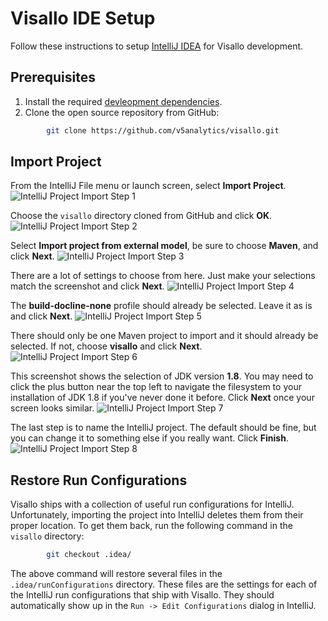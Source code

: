# Visallo IDE Setup

Follow these instructions to setup [IntelliJ IDEA](https://www.jetbrains.com/idea/)
for Visallo development.

## Prerequisites

1. Install the required [devleopment dependencies](../dependencies.md).
1. Clone the open source repository from GitHub:
```bash
        git clone https://github.com/v5analytics/visallo.git
```

## Import Project

From the IntelliJ File menu or launch screen, select **Import Project**.
![IntelliJ Project Import Step 1](img/intellij-import-1.png)

Choose the `visallo` directory cloned from GitHub and click **OK**.
![IntelliJ Project Import Step 2](img/intellij-import-2.png)

Select **Import project from external model**, be sure to choose **Maven**, and click **Next**.
![IntelliJ Project Import Step 3](img/intellij-import-3.png)

There are a lot of settings to choose from here. Just make your selections match the screenshot and click **Next**.
![IntelliJ Project Import Step 4](img/intellij-import-4.png)

The **build-docline-none** profile should already be selected. Leave it as is and click **Next**.
![IntelliJ Project Import Step 5](img/intellij-import-5.png)

There should only be one Maven project to import and it should already be selected. If not, choose **visallo** and click **Next**.
![IntelliJ Project Import Step 6](img/intellij-import-6.png)

This screenshot shows the selection of JDK version **1.8**. You may need to click
the plus button near the top left to navigate the filesystem to your installation
of JDK 1.8 if you've never done it before. Click **Next** once your screen
looks similar.
![IntelliJ Project Import Step 7](img/intellij-import-7.png)

The last step is to name the IntelliJ project. The default should be fine, but
you can change it to something else if you really want. Click **Finish**.
![IntelliJ Project Import Step 8](img/intellij-import-8.png)

## Restore Run Configurations

Visallo ships with a collection of useful run configurations for IntelliJ.
Unfortunately, importing the project into IntelliJ deletes them from their
proper location. To get them back, run the following command in the
`visallo` directory:

```bash
        git checkout .idea/
```

The above command will restore several files in the `.idea/runConfigurations`
directory. These files are the settings for each of the IntelliJ run configurations
that ship with Visallo. They should automatically show up in the
`Run -> Edit Configurations` dialog in IntelliJ.
